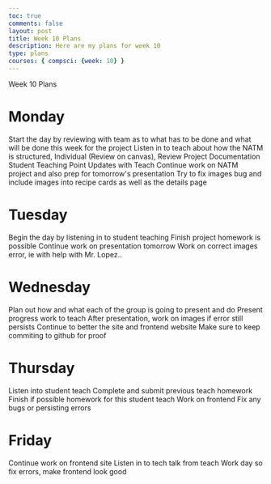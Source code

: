 ```yaml
---
toc: true
comments: false
layout: post
title: Week 10 Plans
description: Here are my plans for week 10
type: plans
courses: { compsci: {week: 10} }
---
```


Week 10 Plans

# Monday
 Start the day by reviewing with team as to what has to be done and what will be done this week for the project
 Listen in to teach about how the NATM is structured, Individual (Review on canvas), Review Project Documentation
 Student Teaching Point Updates with Teach
 Continue work on NATM project and also prep for tomorrow's presentation
 Try to fix images bug and include images into recipe cards as well as the details page

# Tuesday
 Begin the day by listening in to student teaching
 Finish project homework is possible
 Continue work on presentation tomorrow
 Work on correct images error, ie with help with Mr. Lopez..

# Wednesday
 Plan out how and what each of the group is going to present and do
 Present progress work to teach
 After presentation, work on images if error still persists
 Continue to better the site and frontend website
 Make sure to keep commiting to github for proof

# Thursday

 Listen into student teach
 Complete and submit previous teach homework
 Finish if possible homework for this student teach
 Work on frontend
 Fix any bugs or persisting errors

# Friday
 Continue work on frontend site
 Listen in to tech talk from teach
 Work day so fix errors, make frontend look good

